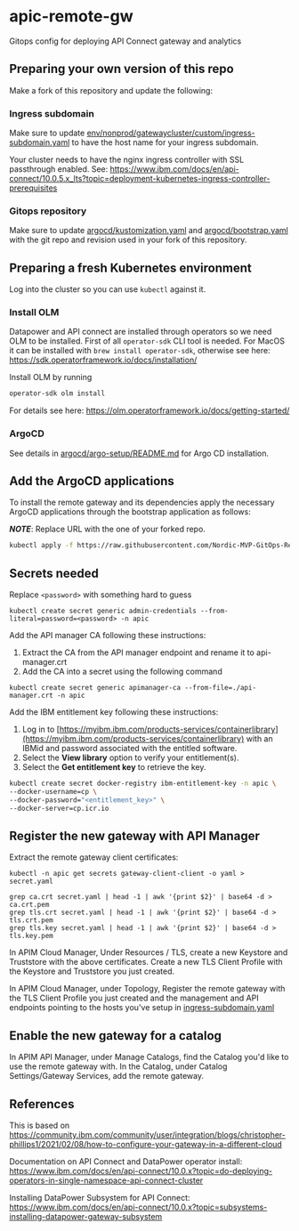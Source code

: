# apic-remote-gw

Gitops config for deploying API Connect gateway and analytics

## Preparing your own version of this repo

Make a fork of this repository and update the following:

### Ingress subdomain

Make sure to update [env/nonprod/gatewaycluster/custom/ingress-subdomain.yaml](env/nonprod/gatewaycluster/custom/ingress-subdomain.yaml) to have the host name for your ingress subdomain. 

Your cluster needs to have the nginx ingress controller with SSL passthrough enabled. See: https://www.ibm.com/docs/en/api-connect/10.0.5.x_lts?topic=deployment-kubernetes-ingress-controller-prerequisites

### Gitops repository

Make sure to update [argocd/kustomization.yaml](argocd/kustomization.yaml) and [argocd/bootstrap.yaml](argocd/bootstrap.yaml) with the git repo and revision used in your fork of this repository.

## Preparing a fresh Kubernetes environment

Log into the cluster so you can use `kubectl` against it.

### Install OLM

Datapower and API connect are installed through operators so we need OLM to be installed. First of all `operator-sdk` CLI tool is needed. For MacOS it can be installed with `brew install operator-sdk`, otherwise see here: <https://sdk.operatorframework.io/docs/installation/>

Install OLM by running

```bash
operator-sdk olm install
```

For details see here: <https://olm.operatorframework.io/docs/getting-started/>

### ArgoCD

See details in [argocd/argo-setup/README.md](argocd/argo-setup/README.md) for Argo CD installation.

## Add the ArgoCD applications

To install the remote gateway and its dependencies apply the necessary ArgoCD applications through the bootstrap application as follows:

**_NOTE_**: Replace URL with the one of your forked repo.

```bash
kubectl apply -f https://raw.githubusercontent.com/Nordic-MVP-GitOps-Repos/apic-remote-gw/main/argocd/bootstrap.yaml -n argocd
```

## Secrets needed

Replace `<password>` with something hard to guess

`kubectl create secret generic admin-credentials --from-literal=password=<password> -n apic`

Add the API manager CA following these instructions:

1. Extract the CA from the API manager endpoint and rename it to api-manager.crt
2. Add the CA into a secret using the following command

`kubectl create secret generic apimanager-ca --from-file=./api-manager.crt -n apic`

Add the IBM entitlement key following these instructions:

1. Log in to [https://myibm.ibm.com/products-services/containerlibrary](https://myibm.ibm.com/products-services/containerlibrary) with an IBMid and password associated with the entitled software.
2. Select the **View library** option to verify your entitlement(s).
3. Select the **Get entitlement key** to retrieve the key.

```bash
kubectl create secret docker-registry ibm-entitlement-key -n apic \
--docker-username=cp \
--docker-password="<entitlement_key>" \
--docker-server=cp.icr.io
```
## Register the new gateway with API Manager

Extract the remote gateway client certificates:

```
kubectl -n apic get secrets gateway-client-client -o yaml > secret.yaml

grep ca.crt secret.yaml | head -1 | awk '{print $2}' | base64 -d > ca.crt.pem
grep tls.crt secret.yaml | head -1 | awk '{print $2}' | base64 -d > tls.crt.pem
grep tls.key secret.yaml | head -1 | awk '{print $2}' | base64 -d > tls.key.pem
```

In APIM Cloud Manager, Under Resources / TLS, create a new Keystore and Truststore with the above certificates. Create a new TLS Client Profile with the Keystore and Truststore you just created.

In APIM Cloud Manager, under Topology, Register the remote gateway with the TLS Client Profile you just created and the management and API endpoints pointing to the hosts you've setup in [ingress-subdomain.yaml](env/nonprod/gatewaycluster/custom/ingress-subdomain.yaml)

## Enable the new gateway for a catalog

In APIM API Manager, under Manage Catalogs, find the Catalog you'd like to use the remote gateway with. In the Catalog, under Catalog Settings/Gateway Services, add the remote gateway.

## References

This is based on https://community.ibm.com/community/user/integration/blogs/christopher-phillips1/2021/02/08/how-to-configure-your-gateway-in-a-different-cloud

Documentation on API Connect and DataPower operator install: https://www.ibm.com/docs/en/api-connect/10.0.x?topic=do-deploying-operators-in-single-namespace-api-connect-cluster

Installing DataPower Subsystem for API Connect: https://www.ibm.com/docs/en/api-connect/10.0.x?topic=subsystems-installing-datapower-gateway-subsystem
